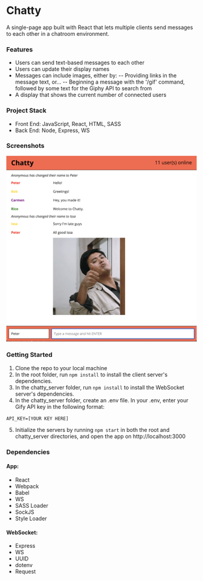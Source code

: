 Chatty
=====================

A single-page app built with React that lets multiple clients send messages to each other in a chatroom environment.

### Features

- Users can send text-based messages to each other
- Users can update their display names
- Messages can include images, either by:
-- Providing links in the message text, or...
-- Beginning a message with the '/gif' command, followed by some text for the Giphy API to search from
- A display that shows the current number of connected users

### Project Stack
- Front End: JavaScript, React, HTML, SASS
- Back End: Node, Express, WS

### Screenshots
![Main App View](https://github.com/pnolan89/chatty-app/blob/master/docs/screenshots/Screen%20Shot%202019-02-15%20at%203.55.06%20PM.png?raw=true)

### Getting Started
1. Clone the repo to your local machine
2. In the root folder, run ```npm install``` to install the client server's dependencies.
3. In the chatty_server folder, run ```npm install``` to install the WebSocket server's dependencies.
4. In the chatty_server folder, create an .env file. In your .env, enter your Gify API key in the following format:
```
API_KEY=[YOUR KEY HERE]
```
5. Initialize the servers by running ```npm start``` in both the root and chatty_server directories, and open the app on http://localhost:3000

### Dependencies
#### App:
- React
- Webpack
- Babel
- WS
- SASS Loader
- SockJS
- Style Loader

#### WebSocket:
- Express
- WS
- UUID
- dotenv
- Request